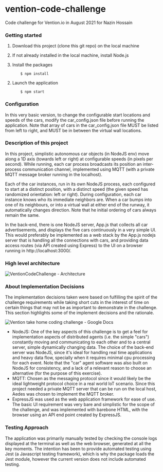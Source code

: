 # vention-code-challenge
Code challenge for Vention.io in August 2021 for Nazin Hossain

### Getting started

1. Download this project (clone this git repo) on the local machine

2. If not already installed in the local machine, install Node.js

3. Install the packages

```
       $ npm install
```

2. Launch the application

```
       $ npm start
```

### Configuration

In this very basic version, to change the configurable start locations and speeds of the cars, modify the car_config.json file before running the application. Note that array of cars in the car_config.json file MUST be listed from left to right, and MUST be in between the virtual wall locations.

### Description of this project

In this project, simplistic autonomous car objects (in NodeJS env) move along a 1D axis (towards left or right) at configurable speeds (in pixels per second). While running, each car process broadcasts its position an inter-process communication channel, implemented using MQTT (with a private MQTT message broker running in the localhost).

Each of the car instances, run in its own NodeJS process, each configured to start at a distinct position, with a distinct speed (the given speed has randomized orientation: left or right).  During configuration, each car instance knows who its immediate neighbors are.  When a car bumps into one of its neighbours, or into a virtual wall at either end of the runway, it automatically changes direction. Note that he initial ordering of cars always remain the same.
 
In the back-end, there is one NodeJS server, App.js that collects all car advertisements, and displays the five cars continuously in a very simple UI. This would preferably be implemented as a web stack by the App.js nodejs server that is handling all the connections with cars, and providing data access routes (via API created using Express) to the UI on a browser running in http://localhost:3000/.

### High level architecture
![VentionCodeChallenge - Architecture](https://user-images.githubusercontent.com/48063785/128818756-ce15604e-3830-4b9d-b593-ef6d2eaf1cc6.jpeg)
### About Implementation Decisions

The implementation decisions taken were based on fulfilling the spirit of the challenge requirements while taking short cuts in the interest of time on certain things that may not be as important to demonstrate in the challenge. This section highlights some of the implement decisions and the rationale.

![Vention take home coding challenge - Google Docs](https://user-images.githubusercontent.com/48063785/128825950-f4a7a934-c3f2-44b0-81e2-6a2255cb6d0a.jpeg)

- NodeJS: One of the key aspects of this challenge is to get a feel for implementation aspects of distributed agents (i.e. the simple "cars") constantly moving and communicating to each other and to a central server, simple dynamically changing data. The choice of the back-end server was NodeJS, since it's ideal for handling real time applications and heavy data flow, specially when it requires minimal cpu processing for each event. Note that the "car" agent software was also built on NodeJS for consistency, and a lack of a relevant reason to choose an alternative (for the purpose of this exercise).
- MQTT: Chosen as the messaging protocol since it would likely be the ideal lightweight protocol choice in a real world IoT scenario. Since this project needed a private MQTT server that can be run on the local host, Aedes was chosen to implement the MQTT broker.
- ExpressJS was used as the web application framework for ease of use. The basic UI requirement was very bare and simplistic for the scope of the challenge, and was implemented with barebone HTML, with the browser using an API end point created by ExpressJS.

### Testing Approach

The application was primarily manually tested by checking the console logs displayed at the terminal as well as the web browser, generated at all the key moments. The intention has been to provide automated testing using Jest (a Javascript testing framework), which is why the package loads the Jest module, however the current version does not include automated testing.  



